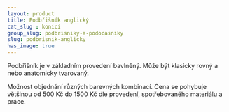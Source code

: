 ```yaml
---
layout: product
title: Podbřišník anglický
cat_slug : konici
group_slug: podbrisniky-a-podocasniky
slug: podbrisnik-anglicky
has_image: true
---
```


Podbřišník je v základním provedení bavlněný. 
Může být klasicky rovný a nebo anatomicky tvarovaný. 

Možnost objednání různých barevných kombinací.
Cena se pohybuje většinou od 500&nbsp;Kč do 1500&nbsp;Kč dle provedení,
spotřebovaného materiálu a práce.

